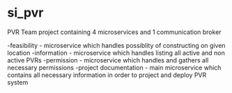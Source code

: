 # si_pvr
PVR Team project containing 4 microservices and 1 communication broker

-feasibility - microservice which handles possiblity of constructing on given location
-information - microservice which handles listing all active and non active PVRs
-permission - microservice which handles and gathers all necessary permissions
-project documentation - main microservice which contains all necessary information in order to project and deploy PVR system
